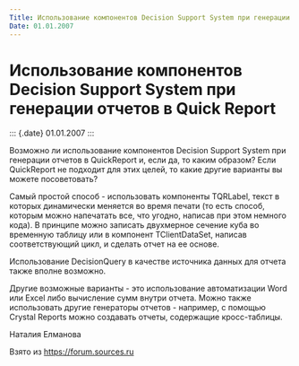 ```yaml
---
Title: Использование компонентов Decision Support System при генерации отчетов в Quick Report
Date: 01.01.2007
---
```



Использование компонентов Decision Support System при генерации отчетов в Quick Report
======================================================================================

::: {.date}
01.01.2007
:::

Возможно ли использование компонентов Decision Support System при
генерации отчетов в QuickReport и, если да, то каким образом? Если
QuickReport не подходит для этих целей, то какие другие варианты вы
можете посоветовать?

Самый простой способ - использовать компоненты TQRLabel, текст в которых
динамически меняется во время печати (то есть способ, которым можно
напечатать все, что угодно, написав при этом немного кода). В принципе
можно записать двухмерное сечение куба во временную таблицу или в
компонент TClientDataSet, написав соответствующий цикл, и сделать отчет
на ее основе.

Использование DecisionQuery в качестве источника данных для отчета также
вполне возможно.

Другие возможные варианты - это использование автоматизации Word или
Excel либо вычисление сумм внутри отчета. Можно также использовать
другие генераторы отчетов - например, с помощью Crystal Reports можно
создавать отчеты, содержащие кросс-таблицы.

Наталия Елманова

Взято из <https://forum.sources.ru>
